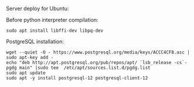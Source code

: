 Server deploy for Ubuntu:

Before python interpreter compilation:
    
    sudo apt install libffi-dev libpq-dev


PostgreSQL installation:

    wget --quiet -O - https://www.postgresql.org/media/keys/ACCC4CF8.asc | sudo apt-key add -
    echo "deb http://apt.postgresql.org/pub/repos/apt/ `lsb_release -cs`-pgdg main" |sudo tee  /etc/apt/sources.list.d/pgdg.list
    sudo apt update
    sudo apt -y install postgresql-12 postgresql-client-12
